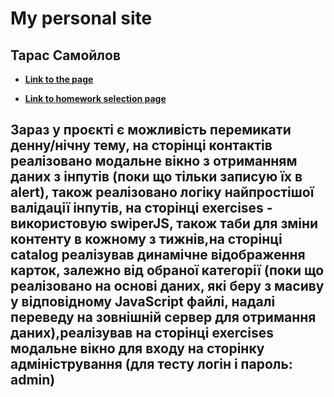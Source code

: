 # My personal site

## Тарас Самойлов

- **[Link to the page](https://taras21071988.github.io/index.html)**

- **[Link to homework selection page](https://taras21071988.github.io/exercises/index.html)**

## Зараз у проєкті є можливість перемикати денну/нічну тему, на сторінці контактів реалізовано модальне вікно з отриманням даних з інпутів (поки що тільки записую їх в alert), також реалізовано логіку найпростішої валідації інпутів, на сторінці exercises - використовую swiperJS, також таби для зміни контенту в кожному з тижнів,на сторінці catalog реалізував динамічне відображення карток, залежно від обраної категорії (поки що реалізовано на основі даних, які беру з масиву у відповідному JavaScript файлі, надалі переведу на зовнішній сервер для отримання даних),реалізував на сторінці exercises модальне вікно для входу на сторінку адміністрування (для тесту логін і пароль: admin) 
